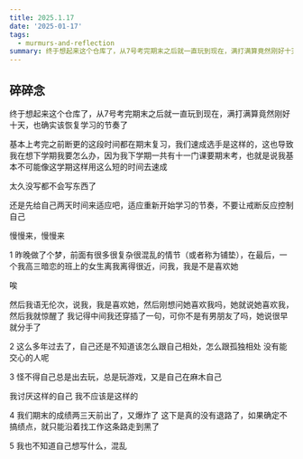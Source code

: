 ```yaml
---
title: 2025.1.17
date: '2025-01-17'
tags:
  - murmurs-and-reflection
summary: 终于想起来这个仓库了，从7号考完期末之后就一直玩到现在，满打满算竟然刚好十天，也确实该恢复学习的节奏了
---
```

## 碎碎念

终于想起来这个仓库了，从7号考完期末之后就一直玩到现在，满打满算竟然刚好十天，也确实该恢复学习的节奏了

基本上考完之前断更的这段时间都在期末复习，我们速成选手是这样的，这也导致我在想下学期我要怎么办，因为我下学期一共有十一门课要期末考，也就是说我基本不可能像这学期这样用这么短的时间去速成

太久没写都不会写东西了

还是先给自己两天时间来适应吧，适应重新开始学习的节奏，不要让戒断反应控制自己

慢慢来，慢慢来

1
昨晚做了个梦，前面有很多很复杂很混乱的情节（或者称为铺垫），在最后，一个我高三暗恋的班上的女生离我离得很近，问我，我是不是喜欢她

唉

然后我语无伦次，说我，我是喜欢她，然后刚想问她喜欢我吗，她就说她喜欢我，然后我就惊醒了
我记得中间我还穿插了一句，可你不是有男朋友了吗，她说很早就分手了

2
这么多年过去了，自己还是不知道该怎么跟自己相处，怎么跟孤独相处
没有能交心的人呢

3
怪不得自己总是出去玩，总是玩游戏，又是自己在麻木自己

我讨厌这样的自己
我不应该是这样的

4
我们期末的成绩两三天前出了，又爆炸了
这下是真的没有退路了，如果确定不搞绩点，就只能沿着找工作这条路走到黑了

5
我也不知道自己想写什么，混乱
